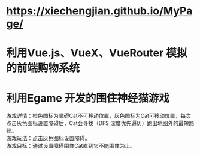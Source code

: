 # https://xiechengjian.github.io/MyPage/
# 利用Vue.js、VueX、VueRouter 模拟的前端购物系统  
# 利用Egame 开发的围住神经猫游戏  
游戏详情：橙色图标为障碍Cat不可移动位置，灰色图标为Cat可移动位置，每次点击灰色图标设置障碍后，Cat会寻找（DFS 深度优先遍历）跑出地图外的最短路径。  
游戏玩法：点击灰色图标设置障碍。  
游戏目标：通过设置障碍围住Cat直到它不能围住为止。




